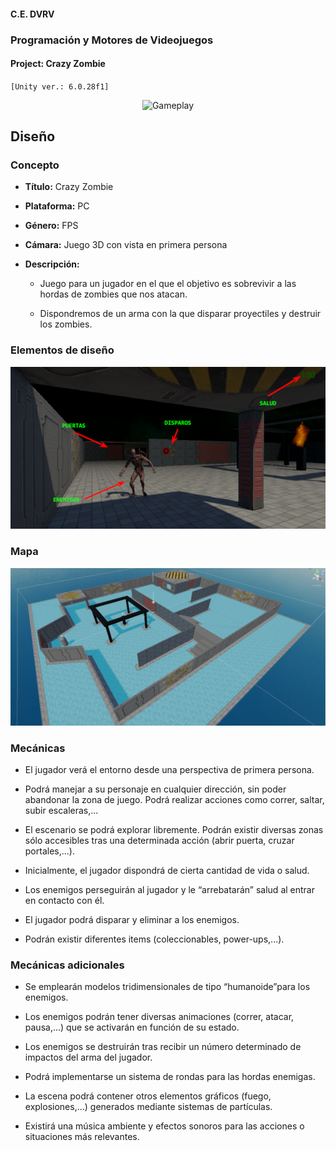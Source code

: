 #### C.E. DVRV

### Programación y Motores de Videojuegos

#### Project: Crazy Zombie

`[Unity ver.: 6.0.28f1]`

<center>

![Gameplay](Docs/gameplay.png)

</center>

## Diseño


### Concepto

- **Título:** Crazy Zombie

- **Plataforma:** PC

- **Género:** FPS

- **Cámara:** Juego 3D con vista en primera persona

- **Descripción:**

  - Juego para un jugador en el que el objetivo es sobrevivir a las hordas de zombies que nos atacan.

  - Dispondremos de un arma con la que disparar proyectiles y destruir los zombies.

### Elementos de diseño

<center>

![Elementos de diseño](Docs/design.png)

</center>

### Mapa

<center>

![Mapa](Docs/map.png)

</center>

### Mecánicas

- El jugador verá el entorno desde una perspectiva de primera persona.

- Podrá manejar a su personaje en cualquier dirección, sin poder abandonar la zona de juego. Podrá realizar acciones como correr, saltar, subir escaleras,... 

- El escenario se podrá explorar libremente. Podrán existir diversas zonas sólo accesibles tras una determinada acción (abrir puerta, cruzar portales,...).

- Inicialmente, el jugador dispondrá de cierta cantidad de vida o salud.

- Los enemigos perseguirán al jugador y le “arrebatarán” salud al entrar en contacto con él.

- El jugador podrá disparar y eliminar a los enemigos.

- Podrán existir diferentes items (coleccionables, power-ups,...).

### Mecánicas adicionales

- Se emplearán modelos tridimensionales de tipo “humanoide”para los enemigos.

- Los enemigos podrán tener diversas animaciones (correr, atacar, pausa,...) que se activarán en función de su estado.

- Los enemigos se destruirán tras recibir un número determinado de impactos del arma del jugador.

- Podrá implementarse un sistema de rondas para las hordas enemigas.

- La escena podrá contener otros elementos gráficos (fuego, explosiones,...) generados mediante sistemas de partículas.

- Existirá una música ambiente y efectos sonoros para las acciones o situaciones más relevantes.



